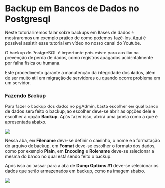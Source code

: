 # Backup em Bancos de Dados no Postgresql

Neste tutorial iremos falar sobre backups em Bases de dados e mostraremos um exemplo prático de como podemos fazê-los. [Aqui](https://youtu.be/6gSQRxe1PW8) é possível assistir esse tutorial em vídeo no nosso canal do Youtube.

O backup do PostgreSQL é importante pois existe para auxiliar na prevenção de perda de dados, como registros apagados acidentalmente por falha física ou humana.

Este procedimento garante a manutenção da integridade dos dados, além de ser muito útil em migração de servidores ou quando ocorre problema em um servidor.

### Fazendo Backup

Para fazer o backup dos dados no pgAdmin, basta escolher em qual banco de dados será feito o backup, ao escolher deve-se abrir as opções dele e escolher a opção **Backup**. Após fazer isso, abrirá uma janela como a que é apresentada abaixo.

![](https://github.com/ciencia-de-dados-pratica/GEAM-basico/blob/master/2020/Bruno%20-%20Backup%20em%20Banco%20de%20Dados%20no%20Postgresql/Imagens/Imagem01.png)

Nessa aba, em **Filename** deve-se definir o caminho, o nome e a formatação do arquivo de backup, em **Format** deve-se escolher o formato dos dados, como por exemplo **Plain**, em **Encoding** e **Rolename** deve-se selecionar a mesma do banco no qual está sendo feito o backup.

Após isso ao passar para a aba de **Dump Options #1** deve-se selecionar os dados que serão armazenados em backup, como na imagem abaixo.

![](https://github.com/ciencia-de-dados-pratica/GEAM-basico/blob/master/2020/Bruno%20-%20Backup%20em%20Banco%20de%20Dados%20no%20Postgresql/Imagens/Imagem02.png)
